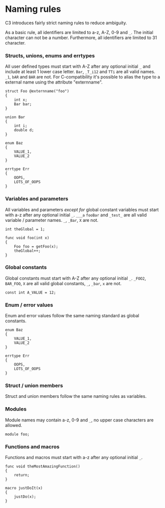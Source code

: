 # Naming rules

C3 introduces fairly strict naming rules to reduce ambiguity. 

As a basic rule, all identifiers are limited to a-z, A-Z, 0-9 and `_`. The initial character can not be a number. Furthermore, all identifiers are limited to 31 character.

### Structs, unions, enums and errtypes

All user defined types must start with A-Z after any optional initial `_` and include at least 1 lower case letter. `Bar`, `_T_i12` and `TTi` are all valid names. `_1`, `bAR` and `BAR` are not. For C-compatibility it's possible to alias the type to a external name using the attribute "externname".

```
struct Foo @externname("foo")
{
    int x;
    Bar bar;
}

union Bar 
{
    int i;
    double d;
}

enum Baz 
{
    VALUE_1,
    VALUE_2
}

errtype Err 
{
    OOPS,
    LOTS_OF_OOPS
}
```

### Variables and parameters

All variables and parameters *except for* global constant variables must start with a-z after any optional initial `_`. `___a` `fooBar` and `_test_` are all valid variable / parameter names. `_`, `_Bar`, `X` are not.

```
int theGlobal = 1;

func void foo(int x)
{
    Foo foo = getFoo(x);    
    theGlobal++;
}
```

### Global constants

Global constants must start with A-Z after any optional initial `_`. `_FOO2`, `BAR_FOO`, `X` are all valid global constants, `_`, `_bar`, `x` are not. 

```
const int A_VALUE = 12;
```

### Enum / error values

Enum and error values follow the same naming standard as global constants.

```
enum Baz 
{
    VALUE_1,
    VALUE_2
}

errtype Err 
{
    OOPS,
    LOTS_OF_OOPS
}
```

### Struct / union members

Struct and union members follow the same naming rules as variables.

### Modules

Module names may contain a-z, 0-9 and `_`, no upper case characters are allowed.

```
module foo;
```

### Functions and macros

Functions and macros must start with a-z after any optional initial `_`.

```
func void theMostAmazingFunction() 
{ 
    return;
}

macro justDoIt(x) 
{
    justDo(x);
}
```